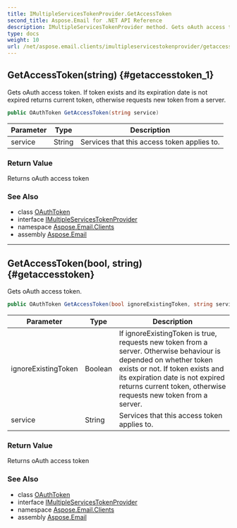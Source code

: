 ```yaml
---
title: IMultipleServicesTokenProvider.GetAccessToken
second_title: Aspose.Email for .NET API Reference
description: IMultipleServicesTokenProvider method. Gets oAuth access token. If token exists and its expiration date is not expired returns current token otherwise requests new token from a server
type: docs
weight: 10
url: /net/aspose.email.clients/imultipleservicestokenprovider/getaccesstoken/
---
```

## GetAccessToken(string) {#getaccesstoken_1}

Gets oAuth access token. If token exists and its expiration date is not expired returns current token, otherwise requests new token from a server.

```csharp
public OAuthToken GetAccessToken(string service)
```

| Parameter | Type | Description |
| --- | --- | --- |
| service | String | Services that this access token applies to. |

### Return Value

Returns oAuth access token

### See Also

* class [OAuthToken](../../oauthtoken/)
* interface [IMultipleServicesTokenProvider](../)
* namespace [Aspose.Email.Clients](../../imultipleservicestokenprovider/)
* assembly [Aspose.Email](../../../)

---

## GetAccessToken(bool, string) {#getaccesstoken}

Gets oAuth access token.

```csharp
public OAuthToken GetAccessToken(bool ignoreExistingToken, string service)
```

| Parameter | Type | Description |
| --- | --- | --- |
| ignoreExistingToken | Boolean | If ignoreExistingToken is true, requests new token from a server. Otherwise behaviour is depended on whether token exists or not. If token exists and its expiration date is not expired returns current token, otherwise requests new token from a server. |
| service | String | Services that this access token applies to. |

### Return Value

Returns oAuth access token

### See Also

* class [OAuthToken](../../oauthtoken/)
* interface [IMultipleServicesTokenProvider](../)
* namespace [Aspose.Email.Clients](../../imultipleservicestokenprovider/)
* assembly [Aspose.Email](../../../)


